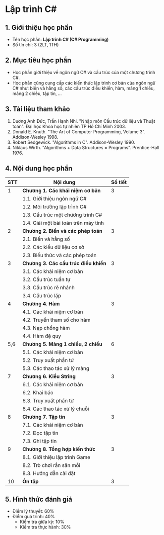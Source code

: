 # Lập trình C#


## 1. Giới thiệu học phần

* Tên học phần: **Lập trình C# (C# Programming)**
* Số tín chỉ: 3 (2LT, 1TH)

## 2. Mục tiêu học phần

* Học phần giới thiệu về ngôn ngữ C# và cấu trúc của một chương trình C#.
* Học phần cũng cung cấp các kiến thức lập trình cơ bản của ngôn ngữ C# như: biến và hằng số, các cấu trúc điều khiển, hàm, mảng 1 chiều, mảng 2 chiều, tập tin, ...

## 3. Tài liệu tham khảo

1. Dương Anh Đức, Trần Hạnh Nhi. "Nhập môn Cấu trúc dữ liệu và Thuật toán". Đại học Khoa học tự nhiên TP Hồ Chí Minh 2003.
2. Donald E. Knuth. "The Art of Computer Programming, Volume 3". Addison-Wesley 1998.
3. Robert Sedgewick. "Algorithms in C". Addison-Wesley 1990.
4. Niklaus Wirth. "Algorithms + Data Structures = Programs". Prentice-Hall 1976.

## 4. Nội dung học phần

| STT | Nội dung | Số tiết |
| --- | ------------------ | --- |
| 1   | **Chương 1. Các khái niệm cơ bản**    | 3 |
|     |  1.1. Giới thiệu ngôn ngữ C#          |   |
|     |  1.2. Môi trường lập trình C#         |   |
|     |  1.3. Cấu trúc một chương trình C#    |   |
|     |  1.4. Giải một bài toán trên máy tính |   |
| 2   | **Chương 2. Biến và các phép toán**   | 3 |
|     |  2.1. Biến và hằng số                 |   |
|     |  2.2. Các kiểu dữ liệu cơ sở          |   |
|     |  2.3. Biểu thức và các phép toán      |   |
| 3   | **Chương 3. Các cấu trúc điều khiển** | 3 |
|     | 3.1. Các khái niệm cơ bản             |   |
|     | 3.2. Cấu trúc tuần tự                 |   |
|     | 3.3. Cấu trúc rẽ nhánh                |   |
|     | 3.4. Cấu trúc lặp                     |   |
| 4   | **Chương 4. Hàm**                     | 3 |
|     | 4.1. Các khái niệm cơ bản             |   |
|     | 4.2. Truyền tham số cho hàm           |   |
|     | 4.3. Nạp chồng hàm                    |   |
|     | 4.4. Hàm đệ quy                       |   |
| 5,6 | **Chương 5. Mảng 1 chiều, 2 chiều**   | 6 |
|     | 5.1. Các khái niệm cơ bản             |   |
|     | 5.2. Truy xuất phần tử                |   |
|     | 5.3. Các thao tác xử lý mảng          |   |
| 7   | **Chương 6. Kiểu String**             | 3 |
|     | 6.1. Các khái niệm cơ bản             |   |
|     | 6.2. Khai báo                         |   |
|     | 6.3. Truy xuất phần tử                |   |
|     | 6.4. Các thao tác xử lý chuỗi         |   |
| 8   | **Chương 7. Tập tin**                 | 3 |
|     | 7.1. Các khái niệm cơ bản             |   |
|     | 7.2. Đọc tập tin                      |   |
|     | 7.3. Ghi tập tin                      |   |
| 9   | **Chương 8. Tổng hợp kiến thức**      | 3 |
|     | 8.1. Giới thiệu lập trình Game        |   |
|     | 8.2. Trò chơi rắn săn mồi             |   |
|     | 8.3. Hướng dẫn cài đặt                |   |
| 10  | **Ôn tập**                            | 3 |

## 5. Hình thức đánh giá

* Điểm lý thuyết: 60% 
* Điểm quá trình: 40%
  * Kiểm tra giữa kỳ: 10%
  * Kiểm tra thực hành: 30%

